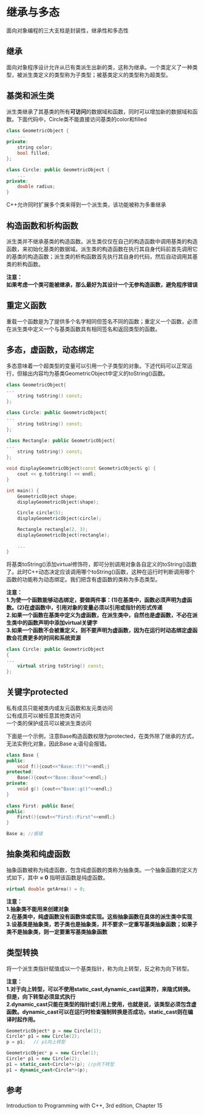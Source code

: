 # 继承与多态  

面向对象编程的三大支柱是封装性，继承性和多态性  

## 继承  

面向对象程序设计允许从已有类派生出新的类，这称为继承。一个类定义了一种类型，被派生类定义的类型称为子类型；被基类定义的类型称为超类型。  

## 基类和派生类  

派生类继承了其基类的所有**可访问**的数据域和函数，同时可以增加新的数据域和函数。下面代码中，Circle类不能直接访问基类的color和filled  

```c++
class GeometricObject {
    ...
private:
    string color;
    bool filled;
};

class Circle: public GeometricObject {
    ...
private:
    double radius;
}
```

C++允许同时扩展多个类来得到一个派生类，该功能被称为多重继承  

## 构造函数和析构函数  

派生类并不继承基类的构造函数。派生类仅仅在自己的构造函数中调用基类的构造函数，来初始化基类的数据域。派生类的构造函数在执行其自身代码前首先调用它的基类的构造函数；派生类的析构函数首先执行其自身的代码，然后自动调用其基类的析构函数。  

**注意：**  
**如果考虑一个类可能被继承，那么最好为其设计一个无参构造函数，避免程序错误**  

## 重定义函数

重载一个函数是为了提供多个名字相同但签名不同的函数；重定义一个函数，必须在派生类中定义一个与基类函数具有相同签名和返回类型的函数。  

## 多态，虚函数，动态绑定  

多态意味着一个超类型的变量可以引用一个子类型的对象。下述代码可以正常运行，但输出内容均为基类GeometricObject中定义的toString()函数。  

```c++
class GeometricObject{
...
    string toString() const;
};

class Circle: public GeometricObject{
...
    string toString() const;
};

class Rectangle: public GeometricObject{
...
    string toString() const;
};

void displayGeometricObject(const GeometricObject& g) {
    cout << g.toString() << endl;
}

int main() {
    GeometricObject shape;
    displayGeometricObject(shape);

    Circle circle(5);
    displayGeometricObject(circle);

    Rectangle rectangle(2, 3);
    displayGeometricObject(rectangle);

    ...
}
```

将基类toString()添加virtual修饰符，即可分别调用对象各自定义的toString()函数了。此时C++动态决定应该调用哪个toString()函数，这种在运行时判断调用哪个函数的功能称为动态绑定。我们把含有虚函数的类称为多态类型。  

**注意：**  
**1.为使一个函数能够动态绑定，要做两件事：(1)在基类中，函数必须声明为虚函数。(2)在虚函数中，引用对象的变量必须以引用或指针的形式传递**  
**2.如果一个函数在基类中定义为虚函数，在派生类中，自然也是虚函数，不必在派生类中的函数声明中添加virtual关键字**  
**3.如果一个函数不会被重定义，则不要声明为虚函数，因为在运行时动态绑定虚函数会花费更多的时间和系统资源**  

```c++
class Circle: public GeometricObject
{
...
    virtual string toString() const;
};
```

## 关键字protected  

私有成员只能被类内或友元函数和友元类访问  
公有成员可以被任意其他类访问  
一个类的保护成员可以被派生类访问  

下面是一个示例，注意Base构造函数权限为protected，在类外除了继承的方式，无法实例化对象，因此Base a;语句会报错。  

```c++
class Base {
public:
    void f(){cout<<"Base::f()"<<endl;}
protected:
    Base(){cout<<"Base::Base"<<endl;}
private:
    void g() {cout<<"Base::g()"<<endl;}
}
 
class First: public Base{
public:
    First(){cout<<"First::First"<<endl;}
}

Base a; //报错
```

## 抽象类和纯虚函数  

抽象函数被称为纯虚函数，包含纯虚函数的类称为抽象类。一个抽象函数的定义方式如下，其中 **= 0** 指明该函数是纯虚函数。  

```c++
virtual double getArea() = 0;
```

**注意：**  
**1.抽象类不能用来创建对象**  
**2.在基类中，纯虚函数没有函数体或实现。这些抽象函数在具体的派生类中实现**  
**3.设基类是抽象类，若子类也是抽象类，并不要求一定重写基类抽象函数；如果子类不是抽象类，则一定要重写基类抽象函数**  

## 类型转换  

将一个派生类指针赋值成以一个基类指针，称为向上转型，反之称为向下转型。

**注意：**  
**1.对于向上转型，可以不使用static_cast,dynamic_cast运算符，来隐式转换。但是，向下转型必须显式执行**  
**2.dynamic_cast只能在类型的指针或引用上使用，也就是说，该类型必须包含虚函数。dynamic_cast可以在运行时检查强制转换是否成功，static_cast则在编译时起作用。**  

```c++
GeometricObject* p = new Circle(1);
Circle* p1 = new Circle(2);
p = p1;   // p1向上转型
```

```C++
GeometricObjec* p = new Circle(1);
Circle* p1 = new Circle(2);
p1 = static_cast<Circle*>(p); //p向下转型
p1 = dynamic_cast<Circle*>(p);
```

## 参考  

Introduction to Programming with C++, 3rd edition, Chapter 15  
